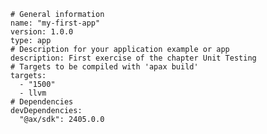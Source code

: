    <div class="grid-slide-yml">
    <pre><code># General information
name: "my-first-app"
version: 1.0.0
type: app
# Description for your application example or app
description: First exercise of the chapter Unit Testing
# Targets to be compiled with 'apax build'
targets:
  - "1500"
  - llvm
# Dependencies
devDependencies:
  "@ax/sdk": 2405.0.0
</code></pre>
  </div>
</div>